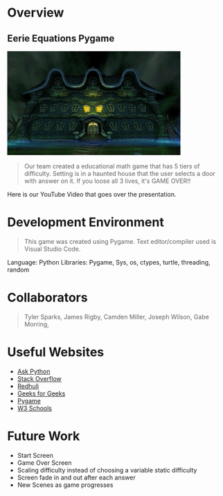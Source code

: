# Overview

## Eerie Equations Pygame

![Image](assets\images\Mansion.jpg)

> Our team created a educational math game that has 5 tiers of difficulty. Setting is in a haunted house that the user selects a door with answer on it. If you loose all 3 lives, it's GAME OVER!!

Here is our YouTube Video that goes over the presentation. 

# Development Environment

> This game was created using Pygame. Text editor/compiler used is Visual Studio Code.

Language: Python
Libraries: Pygame, Sys, os, ctypes, turtle, threading, random

# Collaborators
> Tyler Sparks, James Rigby, Camden Miller, Joseph Wilson, Gabe Morring, 

# Useful Websites

* [Ask Python](https://askpython.com)
* [Stack Overflow](http://stackoverflow.com)
* [Redhuli](http://redhuli.io)
* [Geeks for Geeks](https://geeksforgeeks.org)
* [Pygame](https://pygame.org/docs/)
* [W3 Schools](https://w3schools.com)


# Future Work

* Start Screen
* Game Over Screen
* Scaling difficulty instead of choosing a variable static difficulty
* Screen fade in and out after each answer
* New Scenes as game progresses
